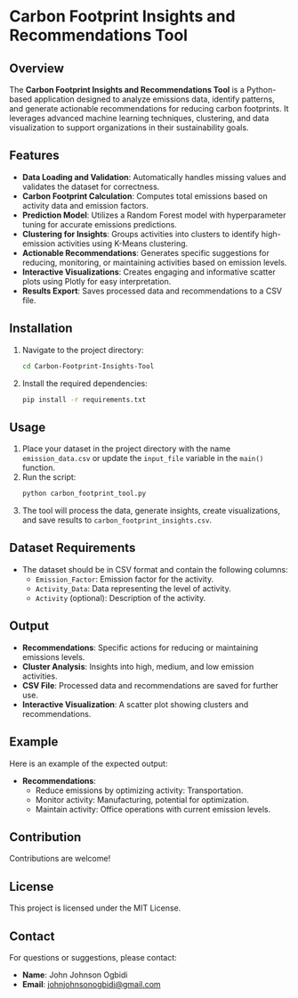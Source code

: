 
# Carbon Footprint Insights and Recommendations Tool

## Overview
The **Carbon Footprint Insights and Recommendations Tool** is a Python-based application designed to analyze emissions data, identify patterns, and generate actionable recommendations for reducing carbon footprints. It leverages advanced machine learning techniques, clustering, and data visualization to support organizations in their sustainability goals.

## Features
- **Data Loading and Validation**: Automatically handles missing values and validates the dataset for correctness.
- **Carbon Footprint Calculation**: Computes total emissions based on activity data and emission factors.
- **Prediction Model**: Utilizes a Random Forest model with hyperparameter tuning for accurate emissions predictions.
- **Clustering for Insights**: Groups activities into clusters to identify high-emission activities using K-Means clustering.
- **Actionable Recommendations**: Generates specific suggestions for reducing, monitoring, or maintaining activities based on emission levels.
- **Interactive Visualizations**: Creates engaging and informative scatter plots using Plotly for easy interpretation.
- **Results Export**: Saves processed data and recommendations to a CSV file.

## Installation
1. Navigate to the project directory:
   ```bash
   cd Carbon-Footprint-Insights-Tool
   ```
2. Install the required dependencies:
   ```bash
   pip install -r requirements.txt
   ```
## Usage
1. Place your dataset in the project directory with the name `emission_data.csv` or update the `input_file` variable in the `main()` function.
2. Run the script:
   ```bash
   python carbon_footprint_tool.py
   ```
3. The tool will process the data, generate insights, create visualizations, and save results to `carbon_footprint_insights.csv`.

## Dataset Requirements
- The dataset should be in CSV format and contain the following columns:
  - `Emission_Factor`: Emission factor for the activity.
  - `Activity_Data`: Data representing the level of activity.
  - `Activity` (optional): Description of the activity.

## Output
- **Recommendations**: Specific actions for reducing or maintaining emissions levels.
- **Cluster Analysis**: Insights into high, medium, and low emission activities.
- **CSV File**: Processed data and recommendations are saved for further use.
- **Interactive Visualization**: A scatter plot showing clusters and recommendations.

## Example
Here is an example of the expected output:
- **Recommendations**:
  - Reduce emissions by optimizing activity: Transportation.
  - Monitor activity: Manufacturing, potential for optimization.
  - Maintain activity: Office operations with current emission levels.

## Contribution
Contributions are welcome! 

## License
This project is licensed under the MIT License.

## Contact
For questions or suggestions, please contact:
- **Name**: John Johnson Ogbidi
- **Email**: johnjohnsonogbidi@gmail.com

